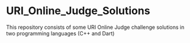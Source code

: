 # URI_Online_Judge_Solutions
This repository consists of some URI Online Judge challenge solutions in two programming languages ​​(C++ and Dart)
